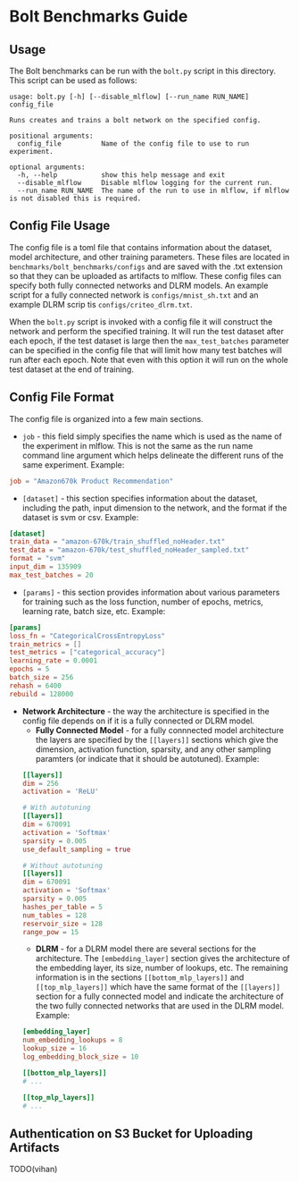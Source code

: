 # Bolt Benchmarks Guide

## Usage

The Bolt benchmarks can be run with the `bolt.py` script in this directory. This script can be used as follows:

```shell
usage: bolt.py [-h] [--disable_mlflow] [--run_name RUN_NAME] config_file

Runs creates and trains a bolt network on the specified config.

positional arguments:
  config_file          Name of the config file to use to run experiment.

optional arguments:
  -h, --help           show this help message and exit
  --disable_mlflow     Disable mlflow logging for the current run.
  --run_name RUN_NAME  The name of the run to use in mlflow, if mlflow is not disabled this is required.
```

## Config File Usage

The config file is a toml file that contains information about the dataset, model architecture, and other training parameters. These files are located in `benchmarks/bolt_benchmarks/configs` and are saved with the .txt extension so that they can be uploaded as artifacts to mlflow. These config files can specify both fully connected networks and DLRM models. An example script for a fully connected network is `configs/mnist_sh.txt` and an example DLRM scrip tis `configs/criteo_dlrm.txt`. 

When the `bolt.py` script is invoked with a config file it will construct the network and perform the specified training. It will run the test dataset after each epoch, if the test dataset is large then the `max_test_batches` parameter can be specified in the config file that will limit how many test batches will run after each epoch. Note that even with this option it will run on the whole test dataset at the end of training. 

## Config File Format
The config file is organized into a few main sections. 

* `job` - this field simply specifies the name which is used as the name of the experiment in mlflow. This is not the same as the run name command line argument which helps delineate the different runs of the same experiment. Example:
```toml
job = "Amazon670k Product Recommendation"

```
* `[dataset]` - this section specifies information about the dataset, including the path, input dimension to the network, and the format if the dataset is svm or csv. Example:
```toml
[dataset]
train_data = "amazon-670k/train_shuffled_noHeader.txt"
test_data = "amazon-670k/test_shuffled_noHeader_sampled.txt"
format = "svm"
input_dim = 135909
max_test_batches = 20
```
* `[params]` - this section provides information about various parameters for training such as the loss function, number of epochs, metrics, learning rate, batch size, etc. Example:
```toml
[params]
loss_fn = "CategoricalCrossEntropyLoss"
train_metrics = []
test_metrics = ["categorical_accuracy"]
learning_rate = 0.0001
epochs = 5
batch_size = 256
rehash = 6400
rebuild = 128000
```
* __Network Architecture__ - the way the architecture is specified in the config file depends on if it is a fully connected or DLRM model.  
  * __Fully Connected Model__ - for a fully connnected model architecture the layers are specified by the `[[layers]]` sections which give the dimension, activation function, sparsity, and any other sampling paramters (or indicate that it should be autotuned). Example:
  ```toml
  [[layers]]
  dim = 256
  activation = 'ReLU'

  # With autotuning
  [[layers]]
  dim = 670091
  activation = 'Softmax'
  sparsity = 0.005
  use_default_sampling = true

  # Without autotuning
  [[layers]]
  dim = 670091
  activation = 'Softmax'
  sparsity = 0.005
  hashes_per_table = 5
  num_tables = 128
  reservoir_size = 128
  range_pow = 15
  ```
  * __DLRM__ - for a DLRM model there are several sections for the architecture. The `[embedding_layer]` section gives the architecture of the embedding layer, its size, number of lookups, etc. The remaining information is in the sections `[[bottom_mlp_layers]]` and `[[top_mlp_layers]]` which have the same format of the `[[layers]]` section for a fully connected model and indicate the architecture of the two fully connected networks that are used in the DLRM model. Example:
  ```toml
  [embedding_layer]
  num_embedding_lookups = 8
  lookup_size = 16
  log_embedding_block_size = 10

  [[bottom_mlp_layers]]
  # ...

  [[top_mlp_layers]]
  # ...
  ```

## Authentication on S3 Bucket for Uploading Artifacts

TODO(vihan)
